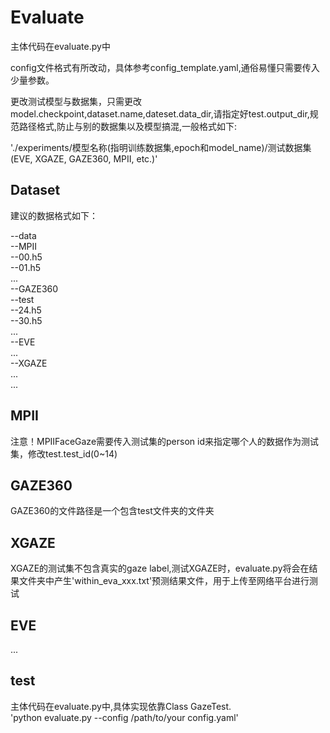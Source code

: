 # Evaluate
主体代码在evaluate.py中    
  
config文件格式有所改动，具体参考config_template.yaml,通俗易懂只需要传入少量参数。  
  
更改测试模型与数据集，只需更改model.checkpoint,dataset.name,dateset.data_dir,请指定好test.output_dir,规范路径格式,防止与别的数据集以及模型搞混,一般格式如下:   
  
'./experiments/模型名称(指明训练数据集,epoch和model_name)/测试数据集(EVE, XGAZE, GAZE360, MPII, etc.)'  
  


## Dataset
建议的数据格式如下：  

--data  
    --MPII  
        --00.h5  
        --01.h5  
        ...  
    --GAZE360  
        --test  
            --24.h5  
            --30.h5  
            ...  
    --EVE  
        ...  
    --XGAZE  
        ...  
    ...  

## MPII
注意！MPIIFaceGaze需要传入测试集的person id来指定哪个人的数据作为测试集，修改test.test_id(0~14)  

## GAZE360
GAZE360的文件路径是一个包含test文件夹的文件夹   

## XGAZE
XGAZE的测试集不包含真实的gaze label,测试XGAZE时，evaluate.py将会在结果文件夹中产生'within_eva_xxx.txt'预测结果文件，用于上传至网络平台进行测试      

## EVE
...  

## test
主体代码在evaluate.py中,具体实现依靠Class GazeTest.  
'python evaluate.py --config /path/to/your config.yaml'